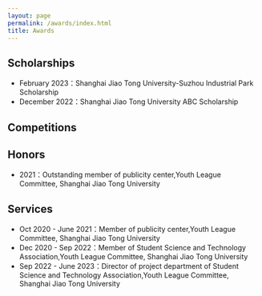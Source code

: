 ```yaml
---
layout: page
permalink: /awards/index.html
title: Awards
---
```


## Scholarships

- February 2023：Shanghai Jiao Tong University-Suzhou Industrial Park Scholarship
- December 2022：Shanghai Jiao Tong University ABC Scholarship


## Competitions



## Honors

- 2021：Outstanding member of publicity center,Youth League Committee, Shanghai Jiao Tong University


## Services

- Oct 2020 - June 2021：Member of publicity center,Youth League Committee, Shanghai Jiao Tong University
- Dec 2020 - Sep 2022：Member of Student Science and Technology Association,Youth League Committee, Shanghai Jiao Tong University
- Sep 2022 - June 2023：Director of project department of Student Science and Technology Association,Youth League Committee, Shanghai Jiao Tong University



